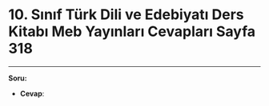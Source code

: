 # 10. Sınıf Türk Dili ve Edebiyatı Ders Kitabı Meb Yayınları Cevapları Sayfa 318

---

**Soru:**

-   **Cevap**: